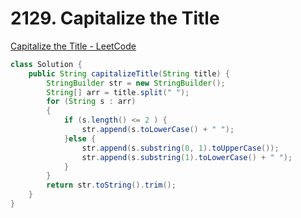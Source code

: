 # **2129. Capitalize the Title**

[Capitalize the Title - LeetCode](https://leetcode.com/problems/capitalize-the-title/)

```java
class Solution {
    public String capitalizeTitle(String title) {
        StringBuilder str = new StringBuilder();
        String[] arr = title.split(" ");
        for (String s : arr)
        {
            if (s.length() <= 2 ) {
                str.append(s.toLowerCase() + " ");
            }else {
                str.append(s.substring(0, 1).toUpperCase());
                str.append(s.substring(1).toLowerCase() + " ");
            }
        }
        return str.toString().trim();
    }
}
```
